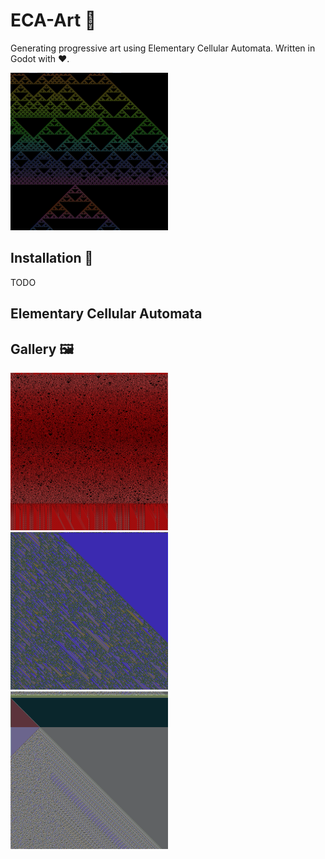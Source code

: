 # ECA-Art :art:
Generating progressive art using Elementary Cellular Automata. Written in Godot with :heart:.

<img src="https://github.com/hejcman/ECA-Art/blob/master/Assets/icon.png" width=50% height=50%>

## Installation :notebook_with_decorative_cover:

TODO

## Elementary Cellular Automata

## Gallery :framed_picture:

<img src="https://github.com/hejcman/ECA-Art/blob/master/Assets/icon2.png" width=50% height=50%>
<img src="https://github.com/hejcman/ECA-Art/blob/master/Assets/icon3.png" width=50% height=50%>
<img src="https://github.com/hejcman/ECA-Art/blob/master/Assets/icon4.png" width=50% height=50%>
